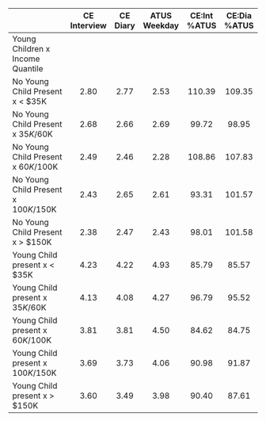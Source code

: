 
|                      | CE<br>Interview |  CE<br>Diary | ATUS<br>Weekday | CE:Int<br>%ATUS | CE:Dia<br>%ATUS |
| -------------------- | :----------: | :----------: | :----------: | :----------: | :----------: |
| Young Children x Income Quantile |              |              |              |              |              |
| No Young Child Present x     < $35K |         2.80 |         2.77 |         2.53 |       110.39 |       109.35 |
| No Young Child Present x  $35K/$60K |         2.68 |         2.66 |         2.69 |        99.72 |        98.95 |
| No Young Child Present x  $60K/$100K |         2.49 |         2.46 |         2.28 |       108.86 |       107.83 |
| No Young Child Present x $100K/$150K |         2.43 |         2.65 |         2.61 |        93.31 |       101.57 |
| No Young Child Present x     > $150K |         2.38 |         2.47 |         2.43 |        98.01 |       101.58 |
| Young Child present x     < $35K |         4.23 |         4.22 |         4.93 |        85.79 |        85.57 |
| Young Child present x  $35K/$60K |         4.13 |         4.08 |         4.27 |        96.79 |        95.52 |
| Young Child present x  $60K/$100K |         3.81 |         3.81 |         4.50 |        84.62 |        84.75 |
| Young Child present x $100K/$150K |         3.69 |         3.73 |         4.06 |        90.98 |        91.87 |
| Young Child present x     > $150K |         3.60 |         3.49 |         3.98 |        90.40 |        87.61 |

